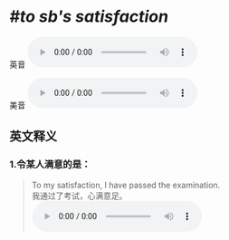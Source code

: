 # ***\#to sb's satisfaction*** 
英音
<audio src="./media/to sb’s satisfaction1_AAC.aac" controls="controls"></audio>

美音
<audio src="./media/to sb’s satisfaction2_AAC.aac" controls="controls"></audio>



  

英文释义
---
### 1.**令某人满意的是：**  

 > To my satisfaction, I have passed the examination.  
 > 我通过了考试，心满意足。    
<audio src="./media/satisfaction-2.aac" controls="controls"></audio>


